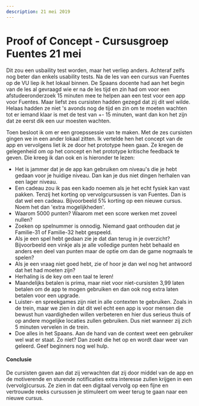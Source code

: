 ```yaml
---
description: 21 mei 2019
---
```


# Proof of Concept - Cursusgroep Fuentes 21 mei

Dit zou een usbaility test worden, maar het verliep anders. Achteraf zelfs nog beter dan enkels usability tests. Na de les van een cursus van Fuentes op de VU liep ik het lokaal binnen. De Spaans docente had aan het begin van de les al gevraagd wie er na de les tijd en zin had om voor een afstudeeronderzoek 15 minuten mee te helpen aan een test voor een app voor Fuentes. Maar liefst zes cursisten hadden gezegd dat zij dit wel wilde. Helaas hadden ze niet 's avonds nog de tijd en zin om te moeten wachten tot er iemand klaar is met de test van +- 15 minuten, want dan kon het zijn dat ze eerst dik een uur moesten wachten.

Toen besloot ik om er een groepssessie van te maken. Met de zes cursisten gingen we in een ander lokaal zitten. Ik vertelde hen het concept van de app en vervolgens liet ik ze door het prototype heen gaan. Ze kregen de gelegenheid om op het concept en het prototype kritische feedback te geven. Die kreeg ik dan ook en is hieronder te lezen:

* Het is jammer dat je de app kan gebruiken om niveau's die je hebt gedaan voor je huidige niveau. Dan kan je dus niet dingen herhalen van een lager niveau.
* Een cadeau zou ik pas een kado noemen als je het echt fysiek kan vast pakken. Tenzij het korting op vervolgcursussen is van Fuentes. Dan is dat wel een cadeau. Bijvoorbeeld 5% korting op een nieuwe cursus. Noem het dan 'extra mogelijkheden'.
* Waarom 5000 punten? Waarom met een score werken met zoveel nullen?
* Zoeken op spelnummer is onnodig. Niemand gaat onthouden dat je Familie-31 of Familie-32 hebt gespeeld.
* Als je een spel hebt gedaan zie je dat dan terug in je overzicht? Bijvoorbeeld een vinkje als je alle volledige punten hebt behaald en anders een deel van punten maar de optie om dan de game nogmaals te spelen?
* Als je een vraag niet goed hebt, zie of hoor je dan wel nog het antwoord dat het had moeten zijn?
* Herhaling is de key om een taal te leren!
* Maandelijks betalen is prima, maar niet voor niet-cursisten 3,99 laten betalen om de app te mogen gebruiken en dan ook nog extra laten betalen voor een upgrade.
* Luister- en spreekgames zijn niet in alle contexten te gebruiken. Zoals in de trein, maar we zien in dat dit wel echt een app is voor mensen die bewust hun vaardigheden willen verbeteren en hier dus serieus thuis of op andere mogelijke locaties zullen gebruiken. Dus niet wanneer zij zich 5 minuten vervelen in de trein.
* Doe alles in het Spaans. Aan de hand van de context weet een gebruiker wel wat er staat. Zo niet? Dan zoekt die het op en wordt daar weer van geleerd. Geef beginners nog wel hulp.

#### 

#### Conclusie

De cursisten gaven aan dat zij verwachten dat zij door middel van de app en de motiverende en sturende notificaties extra interesse zullen krijgen in een \(vervolg\)cursus. Ze zien in dat een digitaal vervolg op een fijne en vertrouwde reeks cursussen je stimuleert om weer terug te gaan naar een nieuwe cursus. 


